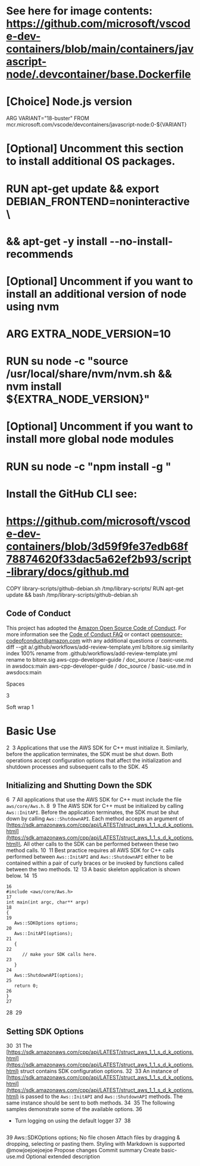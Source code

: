 # See here for image contents: https://github.com/microsoft/vscode-dev-containers/blob/main/containers/javascript-node/.devcontainer/base.Dockerfile

# [Choice] Node.js version
ARG VARIANT="18-buster"
FROM mcr.microsoft.com/vscode/devcontainers/javascript-node:0-${VARIANT}

# [Optional] Uncomment this section to install additional OS packages.
# RUN apt-get update && export DEBIAN_FRONTEND=noninteractive \
#     && apt-get -y install --no-install-recommends <your-package-list-here>

# [Optional] Uncomment if you want to install an additional version of node using nvm
# ARG EXTRA_NODE_VERSION=10
# RUN su node -c "source /usr/local/share/nvm/nvm.sh && nvm install ${EXTRA_NODE_VERSION}"

# [Optional] Uncomment if you want to install more global node modules
# RUN su node -c "npm install -g <your-package-list-here>"

# Install the GitHub CLI see:
# https://github.com/microsoft/vscode-dev-containers/blob/3d59f9fe37edb68f78874620f33dac5a62ef2b93/script-library/docs/github.md
COPY library-scripts/github-debian.sh /tmp/library-scripts/
RUN apt-get update && bash /tmp/library-scripts/github-debian.sh
## Code of Conduct
This project has adopted the [Amazon Open Source Code of Conduct](https://aws.github.io/code-of-conduct). 
For more information see the [Code of Conduct FAQ](https://aws.github.io/code-of-conduct-faq) or contact 
opensource-codeofconduct@amazon.com with any additional questions or comments.
diff --git a/.github/workflows/add-review-template.yml b/bitore.sig
similarity index 100%
rename from .github/workflows/add-review-template.yml
rename to bitore.sig
aws-cpp-developer-guide
/
doc_source
/
basic-use.md
in
awsdocs:main
aws-cpp-developer-guide
/
doc_source
/
basic-use.md
in
awsdocs:main
 

Spaces

3

Soft wrap
1
# Basic Use<a name="basic-use"></a>
2
​
3
Applications that use the AWS SDK for C\+\+ must initialize it\. Similarly, before the application terminates, the SDK must be shut down\. Both operations accept configuration options that affect the initialization and shutdown processes and subsequent calls to the SDK\.
4
​
5
## Initializing and Shutting Down the SDK<a name="sdk-initializing"></a>
6
​
7
All applications that use the AWS SDK for C\+\+ must include the file `aws/core/Aws.h`\.
8
​
9
The AWS SDK for C\+\+ must be initialized by calling `Aws::InitAPI`\. Before the application terminates, the SDK must be shut down by calling `Aws::ShutdownAPI`\. Each method accepts an argument of [https://sdk.amazonaws.com/cpp/api/LATEST/struct_aws_1_1_s_d_k_options.html](https://sdk.amazonaws.com/cpp/api/LATEST/struct_aws_1_1_s_d_k_options.html)\. All other calls to the SDK can be performed between these two method calls\.
10
​
11
Best practice requires all AWS SDK for C\+\+ calls performed between `Aws::InitAPI` and `Aws::ShutdownAPI` either to be contained within a pair of curly braces or be invoked by functions called between the two methods\.
12
​
13
A basic skeleton application is shown below\.
14
​
15
```
16
#include <aws/core/Aws.h>
17
int main(int argc, char** argv)
18
{
19
   Aws::SDKOptions options;
20
   Aws::InitAPI(options);
21
   {
22
      // make your SDK calls here.
23
   }
24
   Aws::ShutdownAPI(options);
25
   return 0;
26
}
27
```
28
​
29
## Setting SDK Options<a name="sdk-setting-options"></a>
30
​
31
The [https://sdk.amazonaws.com/cpp/api/LATEST/struct_aws_1_1_s_d_k_options.html](https://sdk.amazonaws.com/cpp/api/LATEST/struct_aws_1_1_s_d_k_options.html) struct contains SDK configuration options\.
32
​
33
An instance of [https://sdk.amazonaws.com/cpp/api/LATEST/struct_aws_1_1_s_d_k_options.html](https://sdk.amazonaws.com/cpp/api/LATEST/struct_aws_1_1_s_d_k_options.html) is passed to the `Aws::InitAPI` and `Aws::ShutdownAPI` methods\. The same instance should be sent to both methods\.
34
​
35
The following samples demonstrate some of the available options\.
36
+ Turn logging on using the default logger
37
​
38
  ```
39
  Aws::SDKOptions options;
No file chosen
Attach files by dragging & dropping, selecting or pasting them.
Styling with Markdown is supported
@mowjoejoejoejoe
Propose changes
Commit summary
Create basic-use.md
Optional extended description
